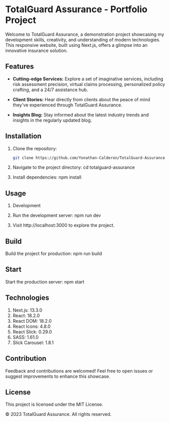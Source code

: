 # TotalGuard Assurance - Portfolio Project

Welcome to TotalGuard Assurance, a demonstration project showcasing my development skills, creativity, and understanding of modern technologies. This responsive website, built using Next.js, offers a glimpse into an innovative insurance solution.

## Features

- **Cutting-edge Services:** Explore a set of imaginative services, including risk assessment precision, virtual claims processing, personalized policy crafting, and a 24/7 assistance hub.

- **Client Stories:** Hear directly from clients about the peace of mind they've experienced through TotalGuard Assurance.

- **Insights Blog:** Stay informed about the latest industry trends and insights in the regularly updated blog.

## Installation

1. Clone the repository:

   ```bash
   git clone https://github.com/Yonathan-Calderon/TotalGuard-Assurance.git

2. Navigate to the project directory:
cd totalguard-assurance

3. Install dependencies:
npm install

## Usage

1. Development

2. Run the development server:
npm run dev

3. Visit http://localhost:3000 to explore the project.

## Build

Build the project for production:
npm run build

## Start

Start the production server:
npm start

## Technologies

1. Next.js: 13.3.0
2. React: 18.2.0
3. React DOM: 18.2.0
4. React Icons: 4.8.0
5. React Slick: 0.29.0
6. SASS: 1.61.0
7. Slick Carousel: 1.8.1

## Contribution
Feedback and contributions are welcomed! Feel free to open issues or suggest improvements to enhance this showcase.

## License
This project is licensed under the MIT License.

© 2023 TotalGuard Assurance. All rights reserved.
